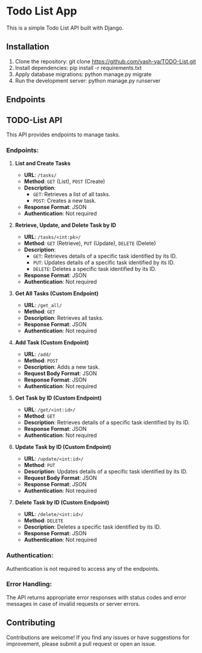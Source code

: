 # Todo List App

This is a simple Todo List API built with Django.

## Installation

1. Clone the repository: git clone <https://github.com/yash-ya/TODO-List.git>
2. Install dependencies: pip install -r requirements.txt
3. Apply database migrations: python manage.py migrate
4. Run the development server: python manage.py runserver

## Endpoints

## TODO-List API

This API provides endpoints to manage tasks.

### Endpoints:

1. **List and Create Tasks**

   - **URL**: `/tasks/`
   - **Method**: `GET` (List), `POST` (Create)
   - **Description**:
     - `GET`: Retrieves a list of all tasks.
     - `POST`: Creates a new task.
   - **Response Format**: JSON
   - **Authentication**: Not required

2. **Retrieve, Update, and Delete Task by ID**

   - **URL**: `/tasks/<int:pk>/`
   - **Method**: `GET` (Retrieve), `PUT` (Update), `DELETE` (Delete)
   - **Description**:
     - `GET`: Retrieves details of a specific task identified by its ID.
     - `PUT`: Updates details of a specific task identified by its ID.
     - `DELETE`: Deletes a specific task identified by its ID.
   - **Response Format**: JSON
   - **Authentication**: Not required

3. **Get All Tasks (Custom Endpoint)**

   - **URL**: `/get_all/`
   - **Method**: `GET`
   - **Description**: Retrieves all tasks.
   - **Response Format**: JSON
   - **Authentication**: Not required

4. **Add Task (Custom Endpoint)**

   - **URL**: `/add/`
   - **Method**: `POST`
   - **Description**: Adds a new task.
   - **Request Body Format**: JSON
   - **Response Format**: JSON
   - **Authentication**: Not required

5. **Get Task by ID (Custom Endpoint)**

   - **URL**: `/get/<int:id>/`
   - **Method**: `GET`
   - **Description**: Retrieves details of a specific task identified by its ID.
   - **Response Format**: JSON
   - **Authentication**: Not required

6. **Update Task by ID (Custom Endpoint)**

   - **URL**: `/update/<int:id>/`
   - **Method**: `PUT`
   - **Description**: Updates details of a specific task identified by its ID.
   - **Request Body Format**: JSON
   - **Response Format**: JSON
   - **Authentication**: Not required

7. **Delete Task by ID (Custom Endpoint)**
   - **URL**: `/delete/<int:id>/`
   - **Method**: `DELETE`
   - **Description**: Deletes a specific task identified by its ID.
   - **Response Format**: JSON
   - **Authentication**: Not required

### Authentication:

Authentication is not required to access any of the endpoints.

### Error Handling:

The API returns appropriate error responses with status codes and error messages in case of invalid requests or server errors.

## Contributing

Contributions are welcome! If you find any issues or have suggestions for improvement, please submit a pull request or open an issue.
